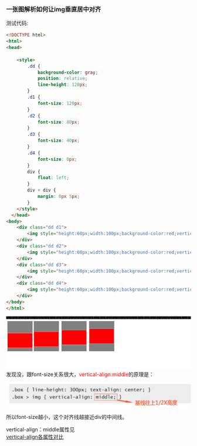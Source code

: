 ### 一张图解析如何让img垂直居中对齐

测试代码:
```HTML
<!DOCTYPE html>
<html>
<head>

    <style>
        .dd {
            background-color: gray;
            position: relative;
            line-height: 120px;
        }
        .d1 {
            font-size: 120px;
        }
        .d2 {
            font-size: 80px;
        }
        .d3 {
            font-size: 40px;
        }
        .d4 {
            font-size: 0px;
        }
        div {
            float: left;
        }
        div + div {
            margin: 0px 5px;
        }
    </style>
  </head>
<body>
    <div class="dd d1">
        <img style="height:60px;width:100px;background-color:red;vertical-align:middle">
    </div>
    <div class="dd d2">
        <img style="height:60px;width:100px;background-color:red;vertical-align:middle">
    </div>
    <div class="dd d3">
        <img style="height:60px;width:100px;background-color:red;vertical-align:middle">
    </div>
    <div class="dd d4">
        <img style="height:60px;width:100px;background-color:red;vertical-align:middle">
    </div>
</body>
</html>
```
![](582229-20151014180731257-564856731.png)
发现没，跟font-size关系很大，<span style="color:red">vertical-align:middle</span>的原理是：

![](582229-20151014180446976-1664446420.png)

所以font-size越小，这个对齐线越接近div的中间线。

vertical-align：middle属性见<br>
[vertical-align各属性对比](../vertical-align各属性对比/index.md)
